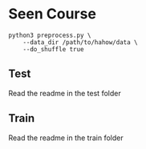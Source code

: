 # Seen Course

```
python3 preprocess.py \
    --data_dir /path/to/hahow/data \
    --do_shuffle true
```

## Test
Read the readme in the test folder

## Train
Read the readme in the train folder